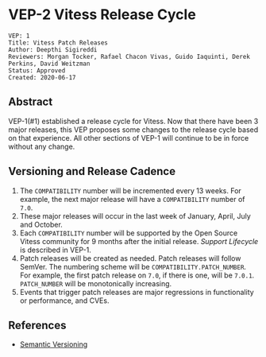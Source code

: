 # VEP-2 Vitess Release Cycle

```
VEP: 1
Title: Vitess Patch Releases
Author: Deepthi Sigireddi
Reviewers: Morgan Tocker, Rafael Chacon Vivas, Guido Iaquinti, Derek Perkins, David Weitzman
Status: Approved
Created: 2020-06-17
```

## Abstract

VEP-1(#1) established a release cycle for Vitess. Now that there have been 3 major releases, this VEP proposes some changes to the release cycle based on that experience.
All other sections of VEP-1 will continue to be in force without any change.

## Versioning and Release Cadence

1. The `COMPATIBILITY` number will be incremented every 13 weeks. For example, the next major release will have a `COMPATIBILITY` number of `7.0`.
2. These major releases will occur in the last week of January, April, July and October.
3. Each `COMPATIBILITY` number will be supported by the Open Source Vitess community for 9 months after the initial release. _Support Lifecycle_ is described in VEP-1.
4. Patch releases will be created as needed. Patch releases will follow SemVer. The numbering scheme will be `COMPATIBILITY.PATCH_NUMBER`. For example, the first patch release on `7.0`, if there is one, will be `7.0.1`. `PATCH_NUMBER` will be monotonically increasing.
5. Events that trigger patch releases are major regressions in functionality or performance, and CVEs.

## References

* [Semantic Versioning](https://semver.org/)






